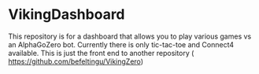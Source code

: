 # VikingDashboard
This repository is for a dashboard that allows you to play various games vs an AlphaGoZero bot. Currently there is only tic-tac-toe and Connect4 available. This is just the front end to another repository ( https://github.com/befeltingu/VikingZero) 
